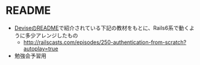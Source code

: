 # README

- [DeviseのREADME](https://github.com/heartcombo/devise)で紹介されている下記の教材をもとに、Rails6系で動くように多少アレンジしたもの
  - http://railscasts.com/episodes/250-authentication-from-scratch?autoplay=true
- 勉強会予習用



